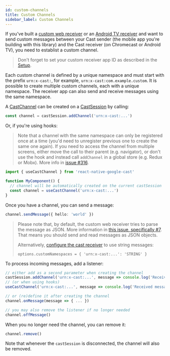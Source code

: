 ```yaml
---
id: custom-channels
title: Custom Channels
sidebar_label: Custom Channels
---
```


If you've built a [custom web receiver](https://developers.google.com/cast/docs/web_receiver/basic) or an [Android TV receiver](https://developers.google.com/cast/docs/android_tv_receiver) and want to send custom messages between your Cast sender (the mobile app you're building with this library) and the Cast receiver (on Chromecast or Android TV), you need to establist a custom channel.

> Don't forget to set your custom receiver app ID as described in the [Setup](../getting-started/setup).

Each custom channel is defined by a unique namespace and must start with the prefix `urn:x-cast:`, for example, `urn:x-cast:com.example.custom`. It is possible to create multiple custom channels, each with a unique namespace. The receiver app can also send and receive messages using the same namespace.

A [CastChannel](../api/classes/castchannel) can be created on a [CastSession](../api/classes/castsession) by calling:

```ts
const channel = castSession.addChannel('urn:x-cast:...')
```

Or, if you're using hooks:

> Note that a channel with the same namespace can only be registered once at a time (you'd need to unregister previous one to create the same one again). If you need to access the channel from multiple screens, either move the call to their parent (e.g. navigator), or don't use the hook and instead call `addChannel` in a global store (e.g. Redux or Mobx). More info in [issue #316](https://github.com/react-native-google-cast/react-native-google-cast/issues/316#issuecomment-1065734844).

```ts
import { useCastChannel } from 'react-native-google-cast'

function MyComponent() {
  // channel will be automatically created on the current castSession
  const channel = useCastChannel('urn:x-cast:...')
}
```

Once you have a channel, you can send a message:

```ts
channel.sendMessage({ hello: 'world' })
```

> Please note that, by default, the custom web receiver tries to parse the message as JSON. More information in [this issue, specifically #7](https://issuetracker.google.com/issues/117136854#comment7). That means you should send and read messages as JSON objects.
>
> Alternatively, [configure the cast receiver](https://developers.google.com/cast/docs/reference/caf_receiver/cast.framework.CastReceiverOptions#customNamespaces) to use string messages:
>
> ```
> options.customNamespaces = { 'urn:x-cast:...': 'STRING' }
> ```

To process incoming messages, add a listener:

```ts
// either add as a second parameter when creating the channel
castSession.addChannel('urn:x-cast:...', message => console.log('Received message', message))
// (or when using hooks)
useCastChannel('urn:x-cast:...', message => console.log('Received message', message))

// or (re)define it after creating the channel
channel.onMessage(message => { ... })

// you may also remove the listener if no longer needed
channel.offMessage()
```

When you no longer need the channel, you can remove it:

```ts
channel.remove()
```

Note that whenever the `castSession` is disconnected, the channel will also be removed.
